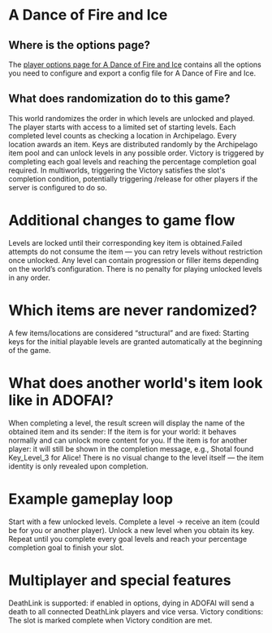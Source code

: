 # A Dance of Fire and Ice

## Where is the options page?
The [player options page for A Dance of Fire and Ice](../player-options) contains all the options you need to configure and export a config file for A Dance of Fire and Ice.

## What does randomization do to this game?
This world randomizes the order in which levels are unlocked and played. The player starts with access to a limited set of starting levels. Each completed level counts as checking a location in Archipelago.
Every location awards an item.
Keys are distributed randomly by the Archipelago item pool and can unlock levels in any possible order.
Victory is triggered by completing each goal levels and reaching the percentage completion goal required.
In multiworlds, triggering the Victory satisfies the slot's completion condition, potentially triggering /release for other players if the server is configured to do so.

# Additional changes to game flow
Levels are locked until their corresponding key item is obtained.Failed attempts do not consume the item — you can retry levels without restriction once unlocked.
Any level can contain progression or filler items depending on the world’s configuration.
There is no penalty for playing unlocked levels in any order.

# Which items are never randomized?
A few items/locations are considered “structural” and are fixed:
Starting keys for the initial playable levels are granted automatically at the beginning of the game.

# What does another world's item look like in ADOFAI?
When completing a level, the result screen will display the name of the obtained item and its sender:
If the item is for your world: it behaves normally and can unlock more content for you.
If the item is for another player: it will still be shown in the completion message, e.g., Shotal found Key_Level_3 for Alice!
There is no visual change to the level itself — the item identity is only revealed upon completion.

# Example gameplay loop
Start with a few unlocked levels.
Complete a level → receive an item (could be for you or another player).
Unlock a new level when you obtain its key.
Repeat until you complete every goal levels and reach your percentage completion goal to finish your slot.

# Multiplayer and special features
DeathLink is supported: if enabled in options, dying in ADOFAI will send a death to all connected DeathLink players and vice versa.
Victory conditions: The slot is marked complete when Victory condition are met.